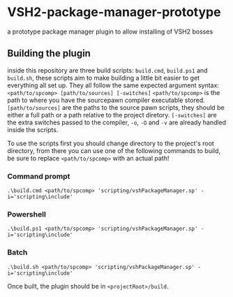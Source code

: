 # VSH2-package-manager-prototype
a prototype package manager plugin to allow installing of VSH2 bosses


## Building the plugin
inside this repository are three build scripts: `build.cmd`, `build.ps1` and `build.sh`, these scripts aim to make building a little bit easier to get everything all set up. They all follow the same expected argument syntax: `<path/to/spcomp> [path/to/sources] [-switches]`
`<path/to/spcomp>` is the path to where you have the sourcepawn compiler executable stored.
`[path/to/sources]` are the paths to the source pawn scripts, they should be either a full path or a path relative to the project diretory.
`[-switches]` are the extra switches passed to the compiler, `-o`, `-O` and `-v` are already handled inside the scripts.

To use the scripts first you should change directory to the project's root directory, from there you can use one of the following commands to build, be sure to replace `<path/to/spcomp>` with an actual path!
### Command prompt
```
.\build.cmd <path/to/spcomp> 'scripting/vshPackageManager.sp' -i='scripting\include'
```
### Powershell
```
.\build.ps1 <path/to/spcomp> 'scripting/vshPackageManager.sp' -i='scripting\include'
```
### Batch
```
.\build.sh <path/to/spcomp> 'scripting/vshPackageManager.sp' -i='scripting\include'
```

Once built, the plugin should be in `<projectRoot>/build`.
